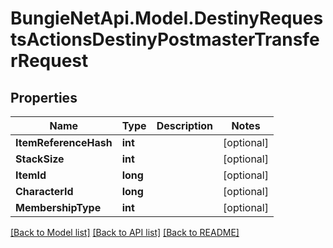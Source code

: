 
# BungieNetApi.Model.DestinyRequestsActionsDestinyPostmasterTransferRequest

## Properties

Name | Type | Description | Notes
------------ | ------------- | ------------- | -------------
**ItemReferenceHash** | **int** |  | [optional] 
**StackSize** | **int** |  | [optional] 
**ItemId** | **long** |  | [optional] 
**CharacterId** | **long** |  | [optional] 
**MembershipType** | **int** |  | [optional] 

[[Back to Model list]](../README.md#documentation-for-models)
[[Back to API list]](../README.md#documentation-for-api-endpoints)
[[Back to README]](../README.md)

